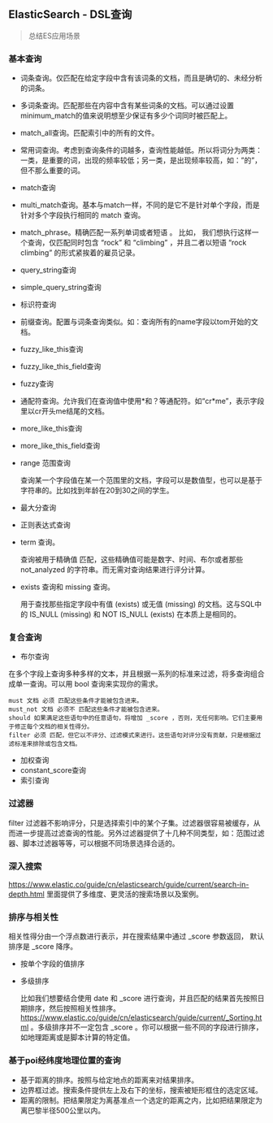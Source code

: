 ## ElasticSearch - DSL查询

> 总结ES应用场景


### 基本查询

* 词条查询。仅匹配在给定字段中含有该词条的文档，而且是确切的、未经分析的词条。
* 多词条查询。匹配那些在内容中含有某些词条的文档。可以通过设置minimum_match的值来说明想至少保证有多少个词同时被匹配上。
* match_all查询。匹配索引中的所有的文件。
* 常用词查询。考虑到查询条件的词越多，查询性能越低。所以将词分为两类：一类，是重要的词，出现的频率较低；另一类，是出现频率较高，如：”的”，但不那么重要的词。
* match查询
* multi_match查询。基本与match一样，不同的是它不是针对单个字段，而是针对多个字段执行相同的 match 查询。
* match_phrase。精确匹配一系列单词或者短语 。 比如， 我们想执行这样一个查询，仅匹配同时包含 “rock” 和 “climbing” ，并且二者以短语 “rock climbing” 的形式紧挨着的雇员记录。
* query_string查询
* simple_query_string查询
* 标识符查询
* 前缀查询。配置与词条查询类似。如：查询所有的name字段以tom开始的文档。
* fuzzy_like_this查询
* fuzzy_like_this_field查询
* fuzzy查询
* 通配符查询。允许我们在查询值中使用*和？等通配符。如“cr\*me”，表示字段里以cr开头me结尾的文档。
* more_like_this查询
* more_like_this_field查询
* range 范围查询

	查询某一个字段值在某一个范围里的文档，字段可以是数值型，也可以是基于字符串的。比如找到年龄在20到30之间的学生。

* 最大分查询
* 正则表达式查询
* term 查询。
	
	查询被用于精确值 匹配，这些精确值可能是数字、时间、布尔或者那些 not_analyzed 的字符串。而无需对查询结果进行评分计算。

* exists 查询和 missing 查询。

	用于查找那些指定字段中有值 (exists) 或无值 (missing) 的文档。这与SQL中的 IS_NULL (missing) 和 NOT IS_NULL (exists) 在本质上是相同的。


### 复合查询

* 布尔查询

在多个字段上查询多种多样的文本，并且根据一系列的标准来过滤，将多查询组合成单一查询。可以用 bool 查询来实现你的需求。

```
must 文档 必须 匹配这些条件才能被包含进来。
must_not 文档 必须不 匹配这些条件才能被包含进来。
should 如果满足这些语句中的任意语句，将增加 _score ，否则，无任何影响。它们主要用于修正每个文档的相关性得分。
filter 必须 匹配，但它以不评分、过滤模式来进行。这些语句对评分没有贡献，只是根据过滤标准来排除或包含文档。
```

* 加权查询
* constant_score查询
* 索引查询

### 过滤器

filter 过滤器不影响评分，只是选择索引中的某个子集。过滤器很容易被缓存，从而进一步提高过滤查询的性能。另外过滤器提供了十几种不同类型，如：范围过滤器、脚本过滤器等等，可以根据不同场景选择合适的。

### 深入搜索

https://www.elastic.co/guide/cn/elasticsearch/guide/current/search-in-depth.html
里面提供了多维度、更灵活的搜索场景以及案例。

### 排序与相关性

相关性得分由一个浮点数进行表示，并在搜索结果中通过 _score 参数返回， 默认排序是 _score 降序。

* 按单个字段的值排序

* 多级排序
	
	比如我们想要结合使用 date 和 _score 进行查询，并且匹配的结果首先按照日期排序，然后按照相关性排序。https://www.elastic.co/guide/cn/elasticsearch/guide/current/_Sorting.html
。多级排序并不一定包含 _score 。你可以根据一些不同的字段进行排序， 如地理距离或是脚本计算的特定值。


### 基于poi经纬度地理位置的查询

* 基于距离的排序。按照与给定地点的距离来对结果排序。
* 边界框过滤。搜索条件提供左上及右下的坐标，搜索被矩形框住的选定区域。
* 距离的限制。把结果限定为离基准点一个选定的距离之内，比如把结果限定为离巴黎半径500公里以内。
	

